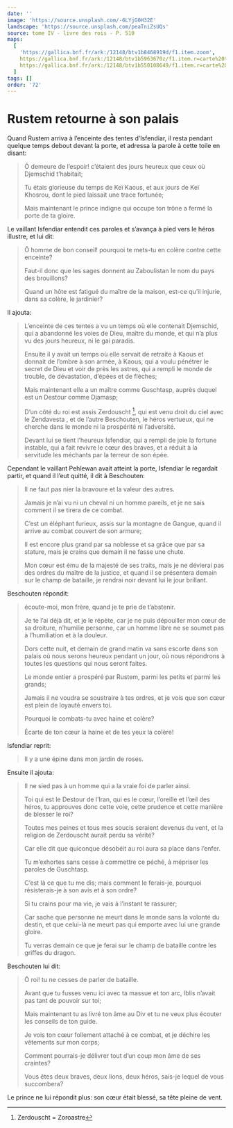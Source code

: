 ```yaml
---
date: ''
image: 'https://source.unsplash.com/-6LYjG0H32E'
landscape: 'https://source.unsplash.com/peaTniZsUQs'
source: tome IV - livre des rois - P. 510
maps:
  [
    'https://gallica.bnf.fr/ark:/12148/btv1b8468919d/f1.item.zoom',
    https://gallica.bnf.fr/ark:/12148/btv1b5963670z/f1.item.r=carte%20touran.zoom,
    https://gallica.bnf.fr/ark:/12148/btv1b550108649/f1.item.r=carte%20touran.zoom,
  ]
tags: []
order: '72'
---
```


# Rustem retourne à son palais

Quand Rustem arriva à l’enceinte des tentes d’Isfendiar, il resta pendant quelque temps debout devant la porte, et adressa la parole à cette toile en disant:

> Ô demeure de l’espoir! c’étaient des jours heureux que ceux où Djemschid t’habitait;
>
> Tu étais glorieuse du temps de Keï Kaous, et aux jours de Keï Khosrou, dont le pied laissait une trace fortunée;
>
> Mais maintenant le prince indigne qui occupe ton trône a fermé la porte de ta gloire.

Le vaillant Isfendiar entendit ces paroles et s’avança à pied vers le héros illustre, et lui dit:

> Ô homme de bon conseil! pourquoi te mets-tu en colère contre cette enceinte?
>
> Faut-il donc que les sages donnent au Zaboulistan le nom du pays des brouillons?
>
> Quand un hôte est fatigué du maître de la maison, est-ce qu’il injurie, dans sa colère, le jardinier?

Il ajouta:

> L’enceinte de ces tentes a vu un temps où elle contenait Djemschid, qui a abandonné les voies de Dieu, maître du monde, et qui n’a plus vu des jours heureux, ni le gai paradis.
>
> Ensuite il y avait un temps où elle servait de retraite à Kaous et donnait de l’ombre à son armée, à Kaous, qui a voulu pénétrer le secret de Dieu et voir de près les astres, qui a rempli le monde de trouble, de dévastation, d’épées et de flèches;
>
> Mais maintenant elle a un maître comme Guschtasp, auprès duquel est un Destour comme Djamasp;
>
> D’un côté du roi est assis Zerdouscht [^1], qui est venu droit du ciel avec le Zendavesta , et de l’autre Beschouten, le héros vertueux, qui ne cherche dans le monde ni la prospérité ni l’adversité.
>
> Devant lui se tient l’heureux Isfendiar, qui a rempli de joie la fortune instable, qui a fait revivre le cœur des braves, et a réduit à la servitude les méchants par la terreur de son épée.

Cependant le vaillant Pehlewan avait atteint la porte, Isfendiar le regardait partir, et quand il l’eut quitté, il dit à Beschouten:

> Il ne faut pas nier la bravoure et la valeur des autres.
>
> Jamais je n’ai vu ni un cheval ni un homme pareils, et je ne sais comment il se tirera de ce combat.
>
> C’est un éléphant furieux, assis sur la montagne de Gangue, quand il arrive au combat couvert de son armure;
>
> Il est encore plus grand par sa noblesse et sa grâce que par sa stature, mais je crains que demain il ne fasse une chute.
>
> Mon cœur est ému de la majesté de ses traits, mais je ne dévierai pas des ordres du maître de la justice, et quand il se présentera demain sur le champ de bataille, je rendrai noir devant lui le jour brillant.

Beschouten répondit:

> écoute-moi, mon frère, quand je te prie de t’abstenir.
>
> Je te l’ai déjà dit, et je le répète, car je ne puis dépouiller mon cœur de sa droiture, n’humilie personne, car un homme libre ne se soumet pas à l’humiliation et à la douleur.
>
> Dors cette nuit, et demain de grand matin va sans escorte dans son palais où nous serons heureux pendant un jour, où nous répondrons à toutes les questions qui nous seront faites.
>
> Le monde entier a prospéré par Rustem, parmi les petits et parmi les grands;
>
> Jamais il ne voudra se soustraire à tes ordres, et je vois que son cœur est plein de loyauté envers toi.
>
> Pourquoi le combats-tu avec haine et colère?
>
> Écarte de ton cœur la haine et de tes yeux la colère!

Isfendiar reprit:

> Il y a une épine dans mon jardin de roses.

Ensuite il ajouta:

> Il ne sied pas à un homme qui a la vraie foi de parler ainsi.
>
> Toi qui est le Destour de l’Iran, qui es le cœur, l’oreille et l’œil des héros, tu approuves donc cette voie, cette prudence et cette manière de blesser le roi?
>
> Toutes mes peines et tous mes soucis seraient devenus du vent, et la religion de Zerdouscht aurait perdu sa vérité?
>
> Car elle dit que quiconque désobéit au roi aura sa place dans l’enfer.
>
> Tu m’exhortes sans cesse à commettre ce péché, à mépriser les paroles de Guschtasp.
>
> C’est là ce que tu me dis; mais comment le ferais-je, pourquoi résisterais-je à son avis et à son ordre?
>
> Si tu crains pour ma vie, je vais à l’instant te rassurer;
>
> Car sache que personne ne meurt dans le monde sans la volonté du destin, et que celui-là ne meurt pas qui emporte avec lui une grande gloire.
>
> Tu verras demain ce que je ferai sur le champ de bataille contre les griffes du dragon.

Beschouten lui dit:

> Ô roi! tu ne cesses de parler de bataille.
>
> Avant que tu fusses venu ici avec ta massue et ton arc, Iblis n’avait pas tant de pouvoir sur toi;
>
> Mais maintenant tu as livré ton âme au Div et tu ne veux plus écouter les conseils de ton guide.
>
> Je vois ton cœur follement attaché à ce combat, et je déchire les vêtements sur mon corps;
>
> Comment pourrais-je délivrer tout d’un coup mon âme de ses craintes?
>
> Vous êtes deux braves, deux lions, deux héros, sais-je lequel de vous succombera?

Le prince ne lui répondit plus: son cœur était blessé, sa tête pleine de vent.

[^1]: Zerdouscht = Zoroastre

